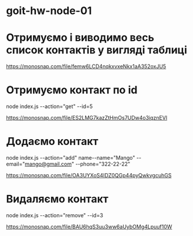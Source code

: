 # goit-hw-node-01

# Отримуємо і виводимо весь список контактів у вигляді таблиці 

https://monosnap.com/file/femw6LCD4nqkxvxeNkx1aA352oxJU5

# Отримуємо контакт по id
node index.js --action="get" --id=5

https://monosnap.com/file/ES2LMG7kazZtHmOs7UDw4o3iqznEVl

# Додаємо контакт
node index.js --action="add" name--name="Mango" --email="mango@gmail.com" --phone="322-22-22"

https://monosnap.com/file/OA3UYXoS4IDZ0QGp44pyQwkvgcuhGS

# Видаляємо контакт
node index.js --action="remove" --id=3

https://monosnap.com/file/BAU6hqS3uu3ww6aUybOMg4Lpuuf10W